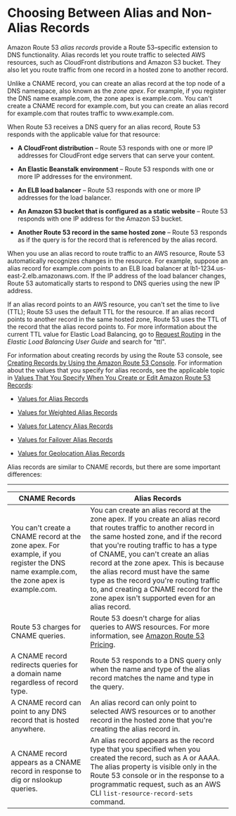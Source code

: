 # Choosing Between Alias and Non\-Alias Records<a name="resource-record-sets-choosing-alias-non-alias"></a>

Amazon Route 53 *alias records* provide a Route 53–specific extension to DNS functionality\. Alias records let you route traffic to selected AWS resources, such as CloudFront distributions and Amazon S3 bucket\. They also let you route traffic from one record in a hosted zone to another record\. 

Unlike a CNAME record, you can create an alias record at the top node of a DNS namespace, also known as the *zone apex*\. For example, if you register the DNS name example\.com, the zone apex is example\.com\. You can't create a CNAME record for example\.com, but you can create an alias record for example\.com that routes traffic to www\.example\.com\.

When Route 53 receives a DNS query for an alias record, Route 53 responds with the applicable value for that resource:

+ **A CloudFront distribution** – Route 53 responds with one or more IP addresses for CloudFront edge servers that can serve your content\.

+ **An Elastic Beanstalk environment** – Route 53 responds with one or more IP addresses for the environment\.

+ **An ELB load balancer** – Route 53 responds with one or more IP addresses for the load balancer\. 

+ **An Amazon S3 bucket that is configured as a static website** – Route 53 responds with one IP address for the Amazon S3 bucket\.

+ **Another Route 53 record in the same hosted zone** – Route 53 responds as if the query is for the record that is referenced by the alias record\.

When you use an alias record to route traffic to an AWS resource, Route 53 automatically recognizes changes in the resource\. For example, suppose an alias record for example\.com points to an ELB load balancer at lb1\-1234\.us\-east\-2\.elb\.amazonaws\.com\. If the IP address of the load balancer changes, Route 53 automatically starts to respond to DNS queries using the new IP address\.

If an alias record points to an AWS resource, you can't set the time to live \(TTL\); Route 53 uses the default TTL for the resource\. If an alias record points to another record in the same hosted zone, Route 53 uses the TTL of the record that the alias record points to\. For more information about the current TTL value for Elastic Load Balancing, go to [Request Routing](http://docs.aws.amazon.com/elasticloadbalancing/latest/userguide/how-elastic-load-balancing-works.html#request-routing) in the *Elastic Load Balancing User Guide* and search for "ttl"\.

For information about creating records by using the Route 53 console, see [Creating Records by Using the Amazon Route 53 Console](resource-record-sets-creating.md)\. For information about the values that you specify for alias records, see the applicable topic in [Values That You Specify When You Create or Edit Amazon Route 53 Records](resource-record-sets-values.md):

+ [Values for Alias Records](resource-record-sets-values-alias.md)

+ [Values for Weighted Alias Records](resource-record-sets-values-weighted-alias.md)

+ [Values for Latency Alias Records](resource-record-sets-values-latency-alias.md)

+ [Values for Failover Alias Records](resource-record-sets-values-failover-alias.md)

+ [Values for Geolocation Alias Records](resource-record-sets-values-geo-alias.md)

Alias records are similar to CNAME records, but there are some important differences:


****  

| CNAME Records | Alias Records | 
| --- | --- | 
| You can't create a CNAME record at the zone apex\. For example, if you register the DNS name example\.com, the zone apex is example\.com\.  | You can create an alias record at the zone apex\. If you create an alias record that routes traffic to another record in the same hosted zone, and if the record that you're routing traffic to has a type of CNAME, you can't create an alias record at the zone apex\. This is because the alias record must have the same type as the record you're routing traffic to, and creating a CNAME record for the zone apex isn't supported even for an alias record\.  | 
| Route 53 charges for CNAME queries\. | Route 53 doesn't charge for alias queries to AWS resources\. For more information, see [Amazon Route 53 Pricing](https://aws.amazon.com/route53/pricing/)\. | 
| A CNAME record redirects queries for a domain name regardless of record type\. | Route 53 responds to a DNS query only when the name and type of the alias record matches the name and type in the query\. | 
| A CNAME record can point to any DNS record that is hosted anywhere\. | An alias record can only point to selected AWS resources or to another record in the hosted zone that you're creating the alias record in\.  | 
| A CNAME record appears as a CNAME record in response to dig or nslookup queries\. | An alias record appears as the record type that you specified when you created the record, such as A or AAAA\. The alias property is visible only in the Route 53 console or in the response to a programmatic request, such as an AWS CLI `list-resource-record-sets` command\. | 